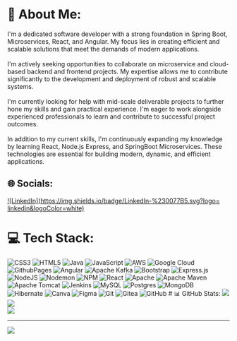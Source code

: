 # 💫 About Me:
  I'm a dedicated software developer with a strong foundation in Spring Boot, Microservices, React, and Angular. My focus lies in creating efficient and scalable solutions that meet the demands of modern applications.    <br><br>
  I'm actively seeking opportunities to collaborate on microservice and cloud-based backend and frontend projects. My expertise allows me to contribute significantly to the development and deployment of robust and        scalable systems.<br><br>
  I'm currently looking for help with mid-scale deliverable projects to further hone my skills and gain practical experience. I'm eager to work alongside experienced professionals to learn and contribute to successful project outcomes.<br><br> In addition to my current skills, I'm continuously expanding my knowledge by learning React, Node.js Express, and SpringBoot Microservices. These technologies are essential for building modern, dynamic, and efficient applications.
  
  
  ## 🌐 Socials:
  [![LinkedIn](https://img.shields.io/badge/LinkedIn-%230077B5.svg?logo=  linkedin&logoColor=white)](https://linkedin.com/in/er-saurabh)
  
  # 💻 Tech Stack:
  ![CSS3](https://img.shields.io/badge/css3-%231572B6.svg?style=for-the-badge&logo=css3&logoColor=white)
  ![HTML5](https://img.shields.io/badge/html5-%23E34F26.svg?style=for-the-badge&logo=html5&logoColor=white)
  ![Java](https://img.shields.io/badge/java-%23ED8B00.svg?style=for-the-badge&logo=openjdk&logoColor=white)
  ![JavaScript](https://img.shields.io/badge/javascript-%23323330.svg?style=for-the-badge&logo=javascript&logoColor=%23F7DF1E)
  ![AWS](https://img.shields.io/badge/AWS-%23FF9900.svg?style=for-the-badge&logo=amazon-aws&logoColor=white) 
  ![Google  Cloud](https://img.shields.io/badge/GoogleCloud-%234285F4.svg?style=for-the-badge&logo=google-cloud&logoColor=white)
  ![GithubPages](https://img.shields.io/badge/github%20pages-121013?style=for-the-badge&logo=github&logoColor=white)
  ![Angular](https://img.shields.io/badge/angular-%23DD0031.svg?style=for-the-badge&logo=angular&logoColor=white) ![Apache  Kafka](https://img.shields.io/badge/Apache%20Kafka-000?style=for-the-badge&logo=apachekafka)
  ![Bootstrap](https://img.shields.io/badge/bootstrap-%238511FA.svg?style=for-the-badge&logo=bootstrap&logoColor=white)
  ![Express.js](https://img.shields.io/badge/express.js-%23404d59.svg?style=for-the-badge&logo=express&logoColor=%2361DAFB)
  ![NodeJS](https://img.shields.io/badge/node.js-6DA55F?style=for-the-badge&logo=node.js&logoColor=white)
  ![Nodemon](https://img.shields.io/badge/NODEMON-%23323330.svg?style=for-the-badge&logo=nodemon&logoColor=%BBDEAD)
  ![NPM](https://img.shields.io/badge/NPM-%23CB3837.svg?style=for-the-badge&logo=npm&logoColor=white)
  ![React](https://img.shields.io/badge/react-%2320232a.svg?style=for-the-badge&logo=react&logoColor=%2361DAFB)
  ![Apache](https://img.shields.io/badge/apache-%23D42029.svg?style=for-the-badge&logo=apache&logoColor=white) ![Apache
  Maven](https://img.shields.io/badge/Apache%20Maven-C71A36?style=for-the-badge&logo=Apache%20Maven&logoColor=white) ![Apache
  Tomcat](https://img.shields.io/badge/apache%20tomcat-%23F8DC75.svg?style=for-the-badge&logo=apache-tomcat&logoColor=black)
  ![Jenkins](https://img.shields.io/badge/jenkins-%232C5263.svg?style=for-the-badge&logo=jenkins&logoColor=white)
  ![MySQL](https://img.shields.io/badge/mysql-4479A1.svg?style=for-the-badge&logo=mysql&logoColor=white)
  ![Postgres](https://img.shields.io/badge/postgres-%23316192.svg?style=for-the-badge&logo=postgresql&logoColor=white)
  ![MongoDB](https://img.shields.io/badge/MongoDB-%234ea94b.svg?style=for-the-badge&logo=mongodb&logoColor=white)
  ![Hibernate](https://img.shields.io/badge/Hibernate-59666C?style=for-the-badge&logo=Hibernate&logoColor=white)
  ![Canva](https://img.shields.io/badge/Canva-%2300C4CC.svg?style=for-the-badge&logo=Canva&logoColor=white)
  ![Figma](https://img.shields.io/badge/figma-%23F24E1E.svg?style=for-the-badge&logo=figma&logoColor=white)
  ![Git](https://img.shields.io/badge/git-%23F05033.svg?style=for-the-badge&logo=git&logoColor=white)
  ![Gitea](https://img.shields.io/badge/Gitea-34495E?style=for-the-badge&logo=gitea&logoColor=5D9425)
  ![GitHub](https://img.shields.io/badge/github-%23121011.svg?style=for-the-badge&logo=github&logoColor=white) # 📊 GitHub Stats:
  ![](https://github-readme-stats.vercel.app/api?username=m-saurabh01&theme=dark&hide_border=false&include_all_commits=false&count_private=false)<br/>
  ![](https://github-readme-streak-stats.herokuapp.com/?user=m-saurabh01&theme=dark&hide_border=false)<br/>
  ![](https://github-readme-stats.vercel.app/api/top-langs/?username=m-saurabh01&theme=dark&hide_border=false&include_all_commits=false&count_private=false&layout=compact)
  
  ---
  [![](https://visitcount.itsvg.in/api?id=m-saurabh01&icon=0&color=0)](https://visitcount.itsvg.in)
